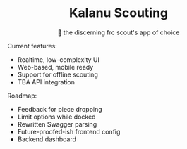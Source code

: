 <h1 align="center">Kalanu Scouting</h1>
<p align="center">🔎 the discerning frc scout's app of choice</p>

Current features:

-   Realtime, low-complexity UI
-   Web-based, mobile ready
-   Support for offline scouting
-   TBA API integration

Roadmap:

-   Feedback for piece dropping
-   Limit options while docked
-   Rewritten Swagger parsing
-   Future-proofed-ish frontend config
-   Backend dashboard

